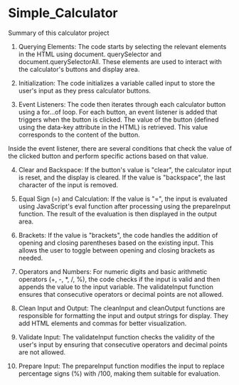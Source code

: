 # Simple_Calculator


Summary of this calculator project

1. Querying Elements: The code starts by selecting the relevant elements in the HTML using document.
   querySelector and document.querySelectorAll. 
   These elements are used to interact with the calculator's buttons and display area.

2. Initialization: The code initializes a variable called input to store the user's input as they press calculator buttons.

3. Event Listeners: The code then iterates through each calculator button using a for...of loop. 
   For each button, an event listener is added that triggers when the button is clicked.
   The value of the button (defined using the data-key attribute in the HTML) is retrieved. This value corresponds to the content of the button.

Inside the event listener, there are several conditions that check the value of the clicked button and perform specific actions based on that value.

4. Clear and Backspace: If the button's value is "clear", the calculator input is reset, and the display is cleared. 
   If the value is "backspace", the last character of the input is removed.

5. Equal Sign (=) and Calculation: If the value is "=", the input is evaluated using JavaScript's eval function after processing using the prepareInput function. 
   The result of the evaluation is then displayed in the output area.

6. Brackets: If the value is "brackets", the code handles the addition of opening and closing parentheses based on the existing input. 
   This allows the user to toggle between opening and closing brackets as needed.

7. Operators and Numbers: For numeric digits and basic arithmetic operators (+, -, *, /, %), the code checks if the input is valid and then appends the value to the input variable. 
   The validateInput function ensures that consecutive operators or decimal points are not allowed.

8. Clean Input and Output: The cleanInput and cleanOutput functions are responsible for formatting the input and output strings for display. 
   They add HTML elements and commas for better visualization.

9. Validate Input: The validateInput function checks the validity of the user's input by ensuring that consecutive operators and decimal points are not allowed.

10. Prepare Input: The prepareInput function modifies the input to replace percentage signs (%) with /100, making them suitable for evaluation.
